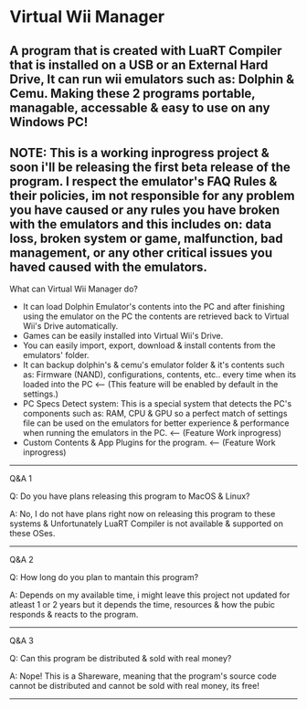 <p style="text-align: center;">
<h1> Virtual Wii Manager </h1>
</p>  

A program that is created with LuaRT Compiler that is installed on a USB or an External Hard Drive, It can run wii emulators such as: Dolphin &amp; Cemu. Making these 2 programs portable, managable, accessable & easy to use on any Windows PC!
-----------------------------------------------------------------------------------------------------------------------------------------------------------------------------------------------------------------------

NOTE: This is a working inprogress project & soon i'll be releasing the first beta release of the program. I respect the emulator's FAQ Rules & their policies, im not responsible for any problem you have caused or any rules you have broken with the emulators and this includes on: data loss, broken system or game, malfunction, bad management, or any other critical issues you haved caused with the emulators.
-----------------------------------------------------------------------------------------------------------------------------------------------------------------------------------------------------------------------
What can Virtual Wii Manager do?

- It can load Dolphin Emulator's contents into the PC and after finishing using the emulator on the PC the contents are retrieved back to Virtual Wii's Drive automatically.
- Games can be easily installed into Virtual Wii's Drive.
- You can easily import, export, download & install contents from the emulators' folder.
- It can backup dolphin's & cemu's emulator folder & it's contents such as: Firmware (NAND), configurations, contents, etc.. every time when its loaded into the PC <-- (This feature will be enabled by default in the settings.)
- PC Specs Detect system: This is a special system that detects the PC's components such as: RAM, CPU & GPU so a perfect match of settings file can be used on the emulators for better experience & performance when running the emulators in the PC. <-- (Feature Work inprogress)
- Custom Contents & App Plugins for the program. <-- (Feature Work inprogress)
-----------------------------------------------------------------------------------------------------------------------------------------------------------------------------------------------------------------------
Q&A 1

Q: Do you have plans releasing this program to MacOS & Linux?

A: No, I do not have plans right now on releasing this program to these systems & Unfortunately LuaRT Compiler is not available & supported on these OSes.

-----------------------------------------------------------------------------------------------------------------------------------------------------------------------------------------------------------------------


Q&A 2

Q: How long do you plan to mantain this program?

A: Depends on my available time, i might leave this project not updated for atleast 1 or 2 years but it depends the time, resources & how the pubic responds & reacts to the program.

-----------------------------------------------------------------------------------------------------------------------------------------------------------------------------------------------------------------------

Q&A 3

Q: Can this program be distributed & sold with real money?

A: Nope! This is a Shareware, meaning that the program's source code cannot be distributed and cannot be sold with real money, its free!

-----------------------------------------------------------------------------------------------------------------------------------------------------------------------------------------------------------------------
